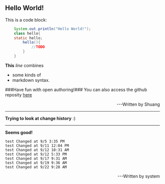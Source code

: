 Hello World!
---

This is a code block:
```java
    System.out.println("Hello World!");
    class hello{
    static hello;
        hello(){
            //TODO
        }
    }
```
**This** _line_ combines

- some kinds of 
- markdown syntax.

###Have fun with open authoring!###
You can also access the github reposity [here](https://github.com/openauthor/OpenAuthoring)
<p style='text-align:right'>---Written by Shuang<p>

----------
**Trying to look at change history**
:)

----------
**Seems good!**

    test Changed at 9/5 3:35 PM
    test Changed at 9/11 12:04 PM
    test Changed at 9/12 10:31 AM
    test Changed at 9/12 5:33 PM
    test Changed at 9/17 9:31 AM
    test Changed at 9/19 9:36 AM
    test Changed at 9/22 9:28 AM

<p style='text-align:right'>---Written by system<p>


 